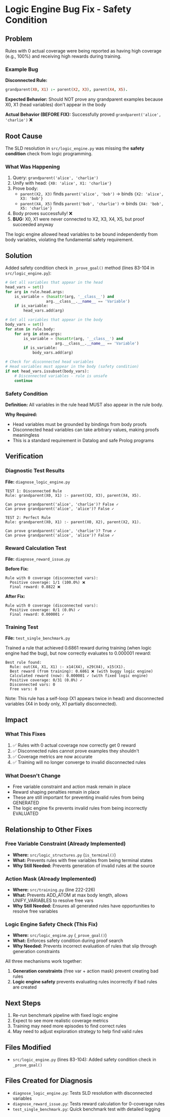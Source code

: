 # Logic Engine Bug Fix - Safety Condition

## Problem

Rules with 0 actual coverage were being reported as having high coverage (e.g., 100%) and receiving high rewards during training.

### Example Bug

**Disconnected Rule:**
```prolog
grandparent(X0, X1) :- parent(X2, X3), parent(X4, X5).
```

**Expected Behavior:** Should NOT prove any grandparent examples because X0, X1 (head variables) don't appear in the body

**Actual Behavior (BEFORE FIX):** Successfully proved `grandparent('alice', 'charlie')` ❌

## Root Cause

The SLD resolution in `src/logic_engine.py` was missing the **safety condition** check from logic programming.

### What Was Happening

1. Query: `grandparent('alice', 'charlie')`
2. Unify with head: `{X0: 'alice', X1: 'charlie'}`
3. Prove body:
   - `parent(X2, X3)` finds `parent('alice', 'bob')` → binds `{X2: 'alice', X3: 'bob'}`
   - `parent(X4, X5)` finds `parent('bob', 'charlie')` → binds `{X4: 'bob', X5: 'charlie'}`
4. Body proves successfully! ❌
5. **BUG:** X0, X1 were never connected to X2, X3, X4, X5, but proof succeeded anyway

The logic engine allowed head variables to be bound independently from body variables, violating the fundamental safety requirement.

## Solution

Added safety condition check in `_prove_goal()` method (lines 83-104 in `src/logic_engine.py`):

```python
# Get all variables that appear in the head
head_vars = set()
for arg in rule.head.args:
    is_variable = (hasattr(arg, '__class__') and
                  arg.__class__.__name__ == 'Variable')
    if is_variable:
        head_vars.add(arg)

# Get all variables that appear in the body
body_vars = set()
for atom in rule.body:
    for arg in atom.args:
        is_variable = (hasattr(arg, '__class__') and
                      arg.__class__.__name__ == 'Variable')
        if is_variable:
            body_vars.add(arg)

# Check for disconnected head variables
# Head variables must appear in the body (safety condition)
if not head_vars.issubset(body_vars):
    # Disconnected variables - rule is unsafe
    continue
```

### Safety Condition

**Definition:** All variables in the rule head MUST also appear in the rule body.

**Why Required:**
- Head variables must be grounded by bindings from body proofs
- Disconnected head variables can take arbitrary values, making proofs meaningless
- This is a standard requirement in Datalog and safe Prolog programs

## Verification

### Diagnostic Test Results

**File:** `diagnose_logic_engine.py`

```
TEST 1: Disconnected Rule
Rule: grandparent(X0, X1) :- parent(X2, X3), parent(X4, X5).

Can prove grandparent('alice', 'charlie')? False ✓
Can prove grandparent('alice', 'alice')? False ✓

TEST 2: Perfect Rule
Rule: grandparent(X0, X1) :- parent(X0, X2), parent(X2, X1).

Can prove grandparent('alice', 'charlie')? True ✓
Can prove grandparent('alice', 'alice')? False ✓
```

### Reward Calculation Test

**File:** `diagnose_reward_issue.py`

**Before Fix:**
```
Rule with 0 coverage (disconnected vars):
  Positive coverage: 1/1 (100.0%) ❌
  Final reward: 0.8822 ❌
```

**After Fix:**
```
Rule with 0 coverage (disconnected vars):
  Positive coverage: 0/1 (0.0%) ✓
  Final reward: 0.000001 ✓
```

### Training Test

**File:** `test_single_benchmark.py`

Trained a rule that achieved 0.6861 reward during training (when logic engine had the bug), but now correctly evaluates to 0.000001 reward:

```
Best rule found:
  Rule: out(X4, X1, X1) :- x14(X4), x29(X4), x15(X1).
  Best reward (from training): 0.6861 ❌ (with buggy logic engine)
  Calculated reward (now): 0.000001 ✓ (with fixed logic engine)
  Positive coverage: 0/31 (0.0%) ✓
  Disconnected vars: 0
  Free vars: 0
```

Note: This rule has a self-loop (X1 appears twice in head) and disconnected variables (X4 in body only, X1 partially disconnected).

## Impact

### What This Fixes

1. ✅ Rules with 0 actual coverage now correctly get 0 reward
2. ✅ Disconnected rules cannot prove examples they shouldn't
3. ✅ Coverage metrics are now accurate
4. ✅ Training will no longer converge to invalid disconnected rules

### What Doesn't Change

- Free variable constraint and action mask remain in place
- Reward shaping penalties remain in place
- These are still important for preventing invalid rules from being GENERATED
- The logic engine fix prevents invalid rules from being incorrectly EVALUATED

## Relationship to Other Fixes

### Free Variable Constraint (Already Implemented)
- **Where:** `src/logic_structures.py` (`is_terminal()`)
- **What:** Prevents rules with free variables from being terminal states
- **Why Still Needed:** Prevents generation of invalid rules at the source

### Action Mask (Already Implemented)
- **Where:** `src/training.py` (line 222-226)
- **What:** Prevents ADD_ATOM at max body length, allows UNIFY_VARIABLES to resolve free vars
- **Why Still Needed:** Ensures all generated rules have opportunities to resolve free variables

### Logic Engine Safety Check (This Fix)
- **Where:** `src/logic_engine.py` (`_prove_goal()`)
- **What:** Enforces safety condition during proof search
- **Why Needed:** Prevents incorrect evaluation of rules that slip through generation constraints

All three mechanisms work together:
1. **Generation constraints** (free var + action mask) prevent creating bad rules
2. **Logic engine safety** prevents evaluating rules incorrectly if bad rules are created

## Next Steps

1. Re-run benchmark pipeline with fixed logic engine
2. Expect to see more realistic coverage metrics
3. Training may need more episodes to find correct rules
4. May need to adjust exploration strategy to help find valid rules

## Files Modified

- `src/logic_engine.py` (lines 83-104): Added safety condition check in `_prove_goal()`

## Files Created for Diagnosis

- `diagnose_logic_engine.py`: Tests SLD resolution with disconnected variables
- `diagnose_reward_issue.py`: Tests reward calculation for 0-coverage rules
- `test_single_benchmark.py`: Quick benchmark test with detailed logging
